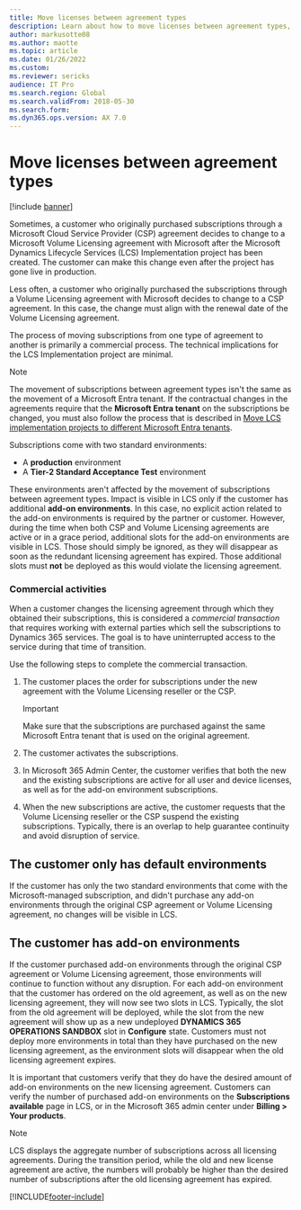 ```yaml
---
title: Move licenses between agreement types
description: Learn about how to move licenses between agreement types, including outlines on default and add-on environments.
author: markusotte08
ms.author: maotte
ms.topic: article
ms.date: 01/26/2022
ms.custom:
ms.reviewer: sericks
audience: IT Pro
ms.search.region: Global
ms.search.validFrom: 2018-05-30
ms.search.form:
ms.dyn365.ops.version: AX 7.0
---
```


# Move licenses between agreement types

[!include [banner](../../../finance/includes/banner.md)]

Sometimes, a customer who originally purchased subscriptions through a Microsoft Cloud Service Provider (CSP) agreement decides to change to a Microsoft Volume Licensing agreement with Microsoft after the Microsoft Dynamics Lifecycle Services (LCS) Implementation project has been created. The customer can make this change even after the project has gone live in production.

Less often, a customer who originally purchased the subscriptions through a Volume Licensing agreement with Microsoft decides to change to a CSP agreement. In this case, the change must align with the renewal date of the Volume Licensing agreement.

The process of moving subscriptions from one type of agreement to another is primarily a commercial process. The technical implications for the LCS Implementation project are minimal.

> [!NOTE]
> The movement of subscriptions between agreement types isn't the same as the movement of a Microsoft Entra tenant. If the contractual changes in the agreements require that the **Microsoft Entra tenant** on the subscriptions be changed, you must also follow the process that is described in [Move LCS implementation projects to different Microsoft Entra tenants](move-lcs-implementation-project-tenant.md).

Subscriptions come with two standard environments: 

- A **production** environment 
- A **Tier-2 Standard Acceptance Test** environment

These environments aren't affected by the movement of subscriptions between agreement types. Impact is visible in LCS only if the customer has additional **add-on environments**. In this case, no explicit action related to the add-on environments is required by the partner or customer. However, during the time when both CSP and Volume Licensing agreements are active or in a grace period, additional slots for the add-on environments are visible in LCS. Those should simply be ignored, as they will disappear as soon as the redundant licensing agreement has expired. Those additional slots must **not** be deployed as this would violate the licensing agreement.

### Commercial activities

When a customer changes the licensing agreement through which they obtained their subscriptions, this is considered a *commercial transaction* that requires working with external parties which sell the subscriptions to Dynamics 365 services. The goal is to have uninterrupted access to the service during that time of transition. 

Use the following steps to complete the commercial transaction.


1. The customer places the order for subscriptions under the new agreement with the Volume Licensing reseller or the CSP.

    > [!IMPORTANT]
    > Make sure that the subscriptions are purchased against the same Microsoft Entra tenant that is used on the original agreement.

2. The customer activates the subscriptions.
3. In Microsoft 365 Admin Center, the customer verifies that both the new and the existing subscriptions are active for all user and device licenses, as well as for the add-on environment subscriptions. 
4. When the new subscriptions are active, the customer requests that the Volume Licensing reseller or the CSP suspend the existing subscriptions. Typically, there is an overlap to help guarantee continuity and avoid disruption of service.


## The customer only has default environments

If the customer has only the two standard environments that come with the Microsoft-managed subscription, and didn't purchase any add-on environments through the original CSP agreement or Volume Licensing agreement, no changes will be visible in LCS.


## The customer has add-on environments

If the customer purchased add-on environments through the original CSP agreement or Volume Licensing agreement, those environments will continue to function without any disruption. For each add-on environment that the customer has ordered on the old agreement, as well as on the new licensing agreement, they will now see two slots in LCS. Typically, the slot from the old agreement will be deployed, while the slot from the new agreement will show up as a new undeployed **DYNAMICS 365 OPERATIONS SANDBOX** slot in **Configure** state. Customers must not deploy more environments in total than they have purchased on the new licensing agreement, as the environment slots will disappear when the old licensing agreement expires.

It is important that customers verify that they do have the desired amount of add-on environments on the new licensing agreement. Customers can verify the number of purchased add-on environments on the **Subscriptions available** page in LCS, or in the Microsoft 365 admin center under **Billing > Your products**.

> [!NOTE]
> LCS displays the aggregate number of subscriptions across all licensing agreements. During the transition period, while the old and new license agreement are active, the numbers will probably be higher than the desired number of subscriptions after the old licensing agreement has expired.

[!INCLUDE[footer-include](../../../includes/footer-banner.md)]